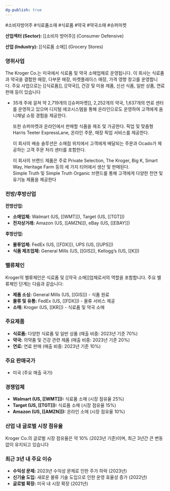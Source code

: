 ```yaml
---
dg-publish: true
---
```

#소비자방어주 #식료품소매 #식료품 #약국 #약국소매 #슈퍼마켓

**산업섹터 (Sector):** [[소비자 방어주]] (Consumer Defensive)  

**산업 (Industry):** [[식료품 소매]] (Grocery Stores)

### 영위사업

The Kroger Co.는 미국에서 식료품 및 약국 소매업체로 운영됩니다. 이 회사는 식료품과 약국을 결합한 매장, 다부문 매장, 마켓플레이스 매장, 가격 영향 창고를 운영합니다. 주요 사업으로는 [[식료품]], [[약국]], 건강 및 미용 제품, 신선 식품, 일반 상품, 연료 판매 등이 있습니다

- 35개 주에 걸쳐 약 2,719개의 [[슈퍼마켓]], 2,252개의 약국, 1,637개의 연료 센터를 운영하고 있으며 디지털 에코시스템을 통해 온라인으로도 운영하여 고객에게 옴니채널 쇼핑 경험을 제공한다.  
  
  또한 슈퍼마켓과 온라인에서 판매할 식품을 제조 및 가공한다. 픽업 및 맞춤형 Harris Teeter ExpressLane, 온라인 주문, 매장 픽업 서비스를 제공한다.  
  
  이 회사의 배송 솔루션은 소매점 위치에서 고객에게 배달되는 주문과 Ocado가 제공하는 고객 주문 처리 센터를 포함한다.  
  
  이 회사의 브랜드 제품은 주로 Private Selection, The Kroger, Big K, Smart Way, Heritage Farm 등의 세 가지 티어에서 생산 및 판매된다.  
  Simple Truth 및 Simple Truth Organic 브랜드를 통해 고객에게 다양한 천연 및 유기농 제품을 제공한다

### 전방/후방산업

**전방산업:**

- **소매업체:** Walmart (US, [[WMT]]), Target (US, [[TGT]])
- **전자상거래:** Amazon (US, [[AMZN]]), eBay (US, [[EBAY]])

**후방산업:**

- **물류업체:** FedEx (US, [[FDX]]), UPS (US, [[UPS]])
- **식품 제조업체:** General Mills (US, [[GIS]]), Kellogg’s (US, [[K]])

### 밸류체인

Kroger의 밸류체인은 식료품 및 [[약국 소매]]업체로서의 역할을 포함합니다. 주요 밸류체인 단계는 다음과 같습니다:

- **제품 소싱:** General Mills (US, [[GIS]]) - 식품 원료
- **물류 및 유통:** FedEx (US, [[FDX]]) - 물류 서비스 제공
- **소매:** Kroger (US, [[KR]]) - 식료품 및 약국 소매

### 주요제품

- **식료품:** 다양한 식료품 및 일반 상품 (매출 비중: 2023년 기준 70%)
- **약국:** 의약품 및 건강 관련 제품 (매출 비중: 2023년 기준 20%)
- **연료:** 연료 판매 (매출 비중: 2023년 기준 10%)

### 주요 판매국가

- 미국 (주요 매출 국가)

### 경쟁업체

- **Walmart (US, [[WMT]]):** 식료품 소매 (시장 점유율 25%)
- **Target (US, [[TGT]]):** 식료품 소매 (시장 점유율 15%)
- **Amazon (US, [[AMZN]]):** 온라인 소매 (시장 점유율 10%)

### 산업 내 글로벌 시장 점유율

Kroger Co.의 글로벌 시장 점유율은 약 10% (2023년 기준)이며, 최근 3년간 큰 변동 없이 유지되고 있습니다

### 최근 3년 내 주요 이슈

- **수익성 문제:** 2023년 수익성 문제로 인한 주가 하락 (2023년)
- **신기술 도입:** 새로운 물류 기술 도입으로 인한 운영 효율성 증가 (2022년)
- **글로벌 확장:** 미국 내 시장 확장 (2021년)